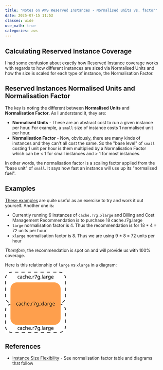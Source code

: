 ```yaml
---
title: "Notes on AWS Reserved Instances - Normalised units vs. factor"
date: 2025-07-15 11:53
classes: wide
use_math: true
categories: aws
---
```

## Calculating Reserved Instance Coverage

I had some confusion about exactly how Reserved Instance coverage works with regards to how different instances are
sized via Normalised Units and how the size is scaled for each type of instance, the Normalisation Factor.

## Reserved Instances Normalised Units and Normalisation Factor

The key is noting the different between **Normalised Units** and **Normalisation Factor**. As I understand it, they are:

- **Normalised Units** - These are an abstract cost to run a given instance per hour. For example,  a `small` size of
instance costs 1 normalised unit per hour.
- **Normalisation Factor** - Now, obviously, there are many kinds of instances and they can't all cost the same. So the
  "base level" of `small` costing 1 unit per hour is them multiplied by a Normalisation Factor which can be < 1 for
small instances and > 1 for most instances.

In other words, the normalisation factor is a scaling factor applied from the "base unit" of `small`. It says how fast
an instance will use up its "normalised fuel".

## Examples

[These examples](https://docs.aws.amazon.com/AWSEC2/latest/UserGuide/apply_ri.html#ri-usage-examples) are quite useful
as an exercise to try and work it out yourself. Another one is:

- Currently running 9 instances of `cache.r7g.xlarge` and Billing and Cost Management Recommendation is to purchase 18 cache.r7g.large
- `large` normalisation factor is 4. Thus the recommendation is for 18 * 4 = 72 units per hour
- `xlarge` normalisation factor is 8. Thus  we are using 9 * 8 = 72 units per hour

*Therefore*, the recommendation is spot on and will provide us with 100% coverage.

Here is this relationship of `large` vs `xlarge` in a diagram:

![cache-r7g-large-units](/images/cache-r7g-norm-factor.png)

## References

- [Instance Size
Flexibility](https://docs.aws.amazon.com/AWSEC2/latest/UserGuide/apply_ri.html#ri-instance-size-flexibility) - See
normalisation factor table and diagrams that follow